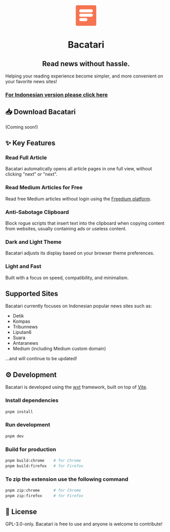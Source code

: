 <div align="center">
    <img src="./public/icon/128.png" alt="Bacatari" width="64" height="64" >
    <h1>Bacatari</h1>
    <h2>Read news without hassle.</h2>
</div>

Helping your reading experience become simpler, and more convenient on your favorite news sites!

### [For Indonesian version please click here](./README.md)

## 📥 Download Bacatari

(Coming soon!)

## ✨ Key Features

### Read Full Article

Bacatari automatically opens all article pages in one full view, without clicking "next" or "next".

### Read Medium Articles for Free

Read free Medium articles without login using the <a href="https://freedium.cfd/" target="_blank">Freedium platform</a>.

### Anti-Sabotage Clipboard

Block rogue scripts that insert text into the clipboard when copying content from websites, usually containing ads or useless content.

### Dark and Light Theme

Bacatari adjusts its display based on your browser theme preferences.

### Light and Fast

Built with a focus on speed, compatibility, and minimalism.

## Supported Sites

Bacatari currently focuses on Indonesian popular news sites such as:

- Detik
- Kompas
- Tribunnews
- Liputan6
- Suara
- Antaranews
- Medium (including Medium custom domain)

...and will continue to be updated!

## ⚙️ Development

Bacatari is developed using the [wxt](https://wxt.dev/) framework, built on top of [Vite](https://vitejs.dev/).

### Install dependencies

```bash
pnpm install
```

### Run development

```bash
pnpm dev
```

### Build for production

```bash
pnpm build:chrome    # for Chrome
pnpm build:firefox   # for Firefox
```

### To zip the extension use the following command

```bash
pnpm zip:chrome      # for Chrome
pnpm zip:firefox     # for Firefox
```

## 📜 License

GPL-3.0-only. Bacatari is free to use and anyone is welcome to contribute!
